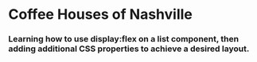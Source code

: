 # Coffee Houses of Nashville

###  Learning how to use display:flex on a list component, then adding additional CSS properties to achieve a desired layout.


